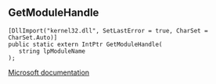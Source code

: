 ## GetModuleHandle

```
[DllImport("kernel32.dll", SetLastError = true, CharSet = CharSet.Auto)]
public static extern IntPtr GetModuleHandle(
   string lpModuleName
);
```

[Microsoft documentation](https://docs.microsoft.com/en-us/windows/win32/api/libloaderapi/nf-libloaderapi-getmodulehandle)
